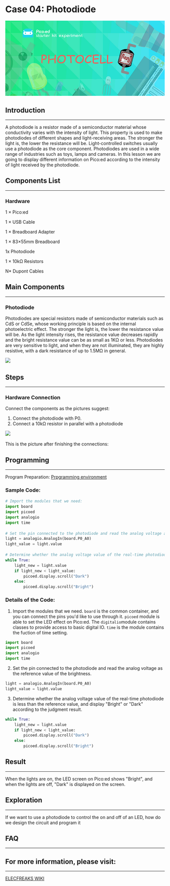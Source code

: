 # Case 04: Photodiode

![](./images/picoed-starterkit-case04-1.png)

## Introduction
---
A photodiode is a resistor made of a semiconductor material whose conductivity varies with the intensity of light. This property is used to make photodiodes of different shapes and light-receiving areas. The stronger the light is, the lower the resistance will be. Light-controlled switches usually use a photodiode as the core component. Photodiodes are used in a wide range of industries such as toys, lamps and cameras. In this lesson we are going to display different information on Pico:ed according to the intensity of light received by the photodiode.

## Components List
---
### Hardware

1 × Pico:ed

1 × USB Cable

1 × Breadboard Adapter 

1 ×  83×55mm Breadboard

1x Photodiode

1 × 10kΩ Resistors

N* Dupont Cables

## Main Components
---
### Photodiode

Photodiodes are special resistors made of semiconductor materials such as CdS or CdSe, whose working principle is based on the internal photoelectric effect. The stronger the light is, the lower the resistance value will be. As the light intensity rises, the resistance value decreases rapidly and the bright resistance value can be as small as 1KΩ or less. Photodiodes are very sensitive to light, and when they are not illuminated, they are highly resistive, with a dark resistance of up to 1.5MΩ in general.

![](./images/picoed-starterkit-case04-2.png)

## Steps
---
### Hardware Connection

Connect the components as the pictures suggest: 

1. Connect the photodiode with P0. 
2. Connect a 10kΩ resistor in parallel with a photodiode

![](./images/picoed-starterkit-case04-3.png)

This is the picture after finishing the connections: 

## Programming
---
Program Preparation: [Prpgramming environment](https://www.yuque.com/elecfreaks-learn/picoed/er7nuh)

### Sample Code:

```python
# Import the modules that we need: 
import board
import picoed
import analogio
import time

# Set the pin connected to the photodiode and read the analog voltage as the reference value of the brightness.
light = analogio.AnalogIn(board.P0_A0)
light_value = light.value

# Determine whether the analog voltage value of the real-time photodiode is less than the reference value, and display "Bright" or "Dark" according to the judgment result.
while True:
    light_new = light.value
    if light_new < light_value:
        picoed.display.scroll("Dark")
    else:
        picoed.display.scroll("Bright")
```
### Details of the Code: 

1. Import the modules that we need. `board` is the common container, and you can connect the pins you'd like to use through it. `picoed` module is able to set the LED effect on Pico:ed. The `digitalio`module contains classes to provide access to basic digital IO. `time` is the module contains the fuction of time setting. 
```python
import board
import picoed
import analogio
import time
```

2. Set the pin connected to the photodiode and read the analog voltage as the reference value of the brightness.
```python
light = analogio.AnalogIn(board.P0_A0)
light_value = light.value
```

3. Determine whether the analog voltage value of the real-time photodiode is less than the reference value, and display "Bright" or "Dark" according to the judgment result.
```python
while True:
    light_new = light.value
    if light_new < light_value:
        picoed.display.scroll("Dark")
    else:
        picoed.display.scroll("Bright")
```
## Result
---
When the lights are on, the LED screen on Pico:ed shows "Bright", and when the lights are off, "Dark" is displayed on the screen.

## Exploration
---
If we want to use a photodiode to control the on and off of an LED, how do we design the circuit and program it

## FAQ
---
## For more information, please visit: 
---
[ELECFREAKS WIKI](https://www.elecfreaks.com/learn-en/)
